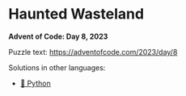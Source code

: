 # Haunted Wasteland

**Advent of Code: Day 8, 2023**

Puzzle text: https://adventofcode.com/2023/day/8

Solutions in other languages:

- [🐍 Python](../../../../python/2023/08_haunted_wasteland)
